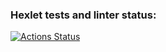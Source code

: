### Hexlet tests and linter status:
[![Actions Status](https://github.com/www-lexa-pro/php-laravel-developer-project-57/actions/workflows/hexlet-check.yml/badge.svg)](https://github.com/www-lexa-pro/php-laravel-developer-project-57/actions)